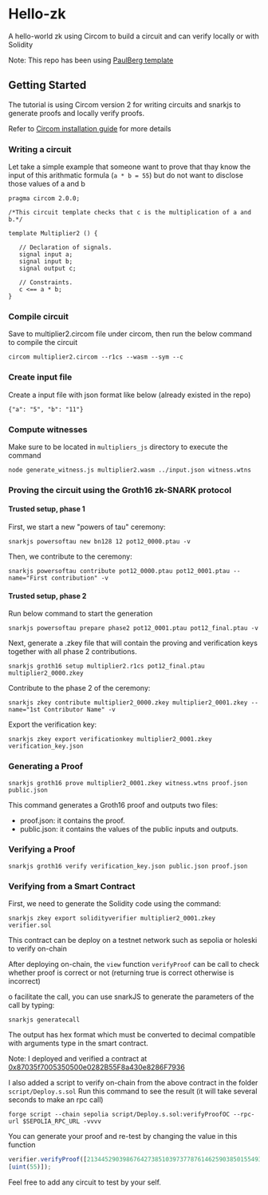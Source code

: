 # Hello-zk 
A hello-world zk using Circom to build a circuit and can verify locally or with Solidity

Note: This repo has been using [PaulBerg template](https://github.com/PaulRBerg/foundry-template/generate)

## Getting Started
The tutorial is using Circom version 2 for writing circuits and snarkjs to generate proofs and locally verify proofs.

Refer to [Circom installation guide](https://docs.circom.io/getting-started/installation/#installing-circom) for more details


### Writing a circuit
Let take a simple example that someone want to prove that thay know the input of this arithmatic formula (`a * b = 55`) but do not want to disclose those values of a and b
```
pragma circom 2.0.0;

/*This circuit template checks that c is the multiplication of a and b.*/  

template Multiplier2 () {  

   // Declaration of signals.  
   signal input a;  
   signal input b;  
   signal output c;  

   // Constraints.  
   c <== a * b;  
}
```

### Compile circuit
Save to multiplier2.circom file under circom, then run the below command to compile the circuit
```
circom multiplier2.circom --r1cs --wasm --sym --c
```

### Create input file
Create a input file with json format like below (already existed in the repo)
``` 
{"a": "5", "b": "11"} 
```

### Compute witnesses
Make sure to be located in `multipliers_js` directory to execute the command
```
node generate_witness.js multiplier2.wasm ../input.json witness.wtns
```

### Proving the circuit using the Groth16 zk-SNARK protocol
#### Trusted setup, phase 1
First, we start a new "powers of tau" ceremony:
```
snarkjs powersoftau new bn128 12 pot12_0000.ptau -v
```
Then, we contribute to the ceremony:
```
snarkjs powersoftau contribute pot12_0000.ptau pot12_0001.ptau --name="First contribution" -v
```
#### Trusted setup, phase 2
Run below command to start the generation
```
snarkjs powersoftau prepare phase2 pot12_0001.ptau pot12_final.ptau -v
```

Next, generate a .zkey file that will contain the proving and verification keys together with all phase 2 contributions. 
```
snarkjs groth16 setup multiplier2.r1cs pot12_final.ptau multiplier2_0000.zkey
```
Contribute to the phase 2 of the ceremony:
```
snarkjs zkey contribute multiplier2_0000.zkey multiplier2_0001.zkey --name="1st Contributor Name" -v
```
Export the verification key:
```
snarkjs zkey export verificationkey multiplier2_0001.zkey verification_key.json
```

### Generating a Proof
```
snarkjs groth16 prove multiplier2_0001.zkey witness.wtns proof.json public.json
```

This command generates a Groth16 proof and outputs two files:
- proof.json: it contains the proof.
- public.json: it contains the values of the public inputs and outputs.

### Verifying a Proof
```
snarkjs groth16 verify verification_key.json public.json proof.json
```

### Verifying from a Smart Contract
First, we need to generate the Solidity code using the command:
```
snarkjs zkey export solidityverifier multiplier2_0001.zkey verifier.sol
```
This contract can be deploy on a testnet network such as sepolia or holeski to verify on-chain

After deploying on-chain, the `view` function `verifyProof` can be call to check whether proof is correct or not (returning true is correct otherwise is incorrect)

o facilitate the call, you can use snarkJS to generate the parameters of the call by typing:
```
snarkjs generatecall
```
The output has hex format which must be converted to decimal compatible with arguments type in the smart contract.

Note: I deployed and verified a contract at [0x87035f7005350500e0282B55F8a430e8286F7936](https://sepolia.etherscan.io/address/0x87035f7005350500e0282b55f8a430e8286f7936)

I also added a script to verify on-chain from the above contract in the folder `script/Deploy.s.sol`
Run this command to see the result (it will take several seconds to make an rpc call)
```
forge script --chain sepolia script/Deploy.s.sol:verifyProofOC --rpc-url $SEPOLIA_RPC_URL -vvvv
```

You can generate your proof and re-test by changing the value in this function
```javascript
verifier.verifyProof([21344529039867642738510397377876146259038501554931325406214543597454379755439,8976648817476389217708538658785254934268439161015719064362999030809393764999],[[17403079811870541704844424248523753069906068604490748359863959777843324819475,9692872315583656082798304049253911348579573220592590130503699873713971147478],[21805756855415707546531957795313603862597671569597417504655696766330683494810,21197175524545537519555648600584355203435948667399476861668394613100750130601]],[3849134695378743302609165268144292894969238300245668850466502672023257017945,8376787217373855464599860663895279030958888153224591414693039755943740304369],
[uint(55)]);
```

Feel free to add any circuit to test by your self.
